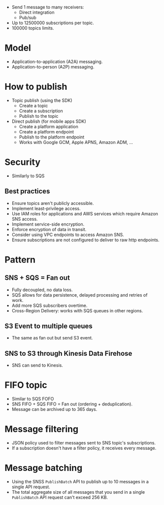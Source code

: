 - Send 1 message to many receivers:
	- Direct integration
	- Pub/sub
- Up to 12500000 subscriptions per topic.
- 100000 topics limits.
# Model
- Application-to-application (A2A) messaging.
- Application-to-person (A2P) messaging.
# How to publish
- Topic publish (using the SDK)
	- Create a topic
	- Create a subscription
	- Publish to the topic
- Direct publish (for mobile apps SDK)
	- Create a platform application
	- Create a platform endpoint
	- Publish to the platform endpoint
	- Works with Google GCM, Apple APNS, Amazon ADM, ...
# Security
- Similarly to SQS
## Best practices
- Ensure topics aren't publicly accessible.
- Implement least-privilege access.
- Use IAM roles for applications and AWS services which require Amazon SNS access.
- Implement service-side encryption.
- Enforce encryption of data in transit.
- Consider using VPC endpoints to access Amazon SNS.
- Ensure subscriptions are not configured to deliver to raw http endpoints.
# Pattern
## SNS + SQS = Fan out
- Fully decoupled, no data loss.
- SQS allows for data persistence, delayed processing and retries of work.
- Add more SQS subscribers overtime.
- Cross-Region Delivery: works with SQS queues in other regions.
## S3 Event to multiple queues
- The same as fan out but send S3 event.
## SNS to S3 through Kinesis Data Firehose
- SNS can send to Kinesis.
# FIFO topic
- Similar to SQS FOFO
- SNS FIFO + SQS FIFO = Fan out (ordering + deduplication).
- Message can be archived up to 365 days.
# Message filtering
- JSON policy used to filter messages sent to SNS topic's subscriptions.
- If a subscription doesn't have a filter policy, it receives every message.
# Message batching
- Using the SNSS `PublishBatch` API to publish up to 10 messages in a single API request.
- The total aggregate size of all messages that you send in a single `PublishBatch` API request can't exceed 256 KB.